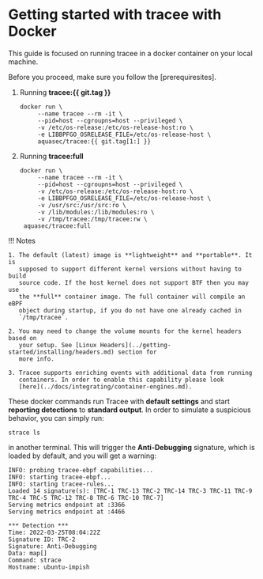 # Getting started with tracee with Docker 

This guide is focused on running tracee in a docker container on your local machine.

Before you proceed, make sure you follow the [prerequiresites].

[pre-requiresites]: ./installing/prerequisites.md

1. Running **tracee:{{ git.tag }}**

   ```text
   docker run \
        --name tracee --rm -it \
        --pid=host --cgroupns=host --privileged \
        -v /etc/os-release:/etc/os-release-host:ro \
        -e LIBBPFGO_OSRELEASE_FILE=/etc/os-release-host \
        aquasec/tracee:{{ git.tag[1:] }}
   ```

2. Running **tracee:full**

   ```text
   docker run \
        --name tracee --rm -it \
        --pid=host --cgroupns=host --privileged \
        -v /etc/os-release:/etc/os-release-host:ro \
        -e LIBBPFGO_OSRELEASE_FILE=/etc/os-release-host \
        -v /usr/src:/usr/src:ro \
        -v /lib/modules:/lib/modules:ro \
        -v /tmp/tracee:/tmp/tracee:rw \
    aquasec/tracee:full
   ```

!!! Notes

    1. The default (latest) image is **lightweight** and **portable**. It is
       supposed to support different kernel versions without having to build
       source code. If the host kernel does not support BTF then you may use
       the **full** container image. The full container will compile an eBPF
       object during startup, if you do not have one already cached in
       `/tmp/tracee`.

    2. You may need to change the volume mounts for the kernel headers based on
       your setup. See [Linux Headers](../getting-started/installing/headers.md) section for
       more info.

    3. Tracee supports enriching events with additional data from running
       containers. In order to enable this capability please look
       [here](../docs/integrating/container-engines.md).

These docker commands run Tracee with **default settings** and start
**reporting detections** to **standard output**. In order to simulate a
suspicious behavior, you can simply run:

```text
strace ls
```

in another terminal. This will trigger the **Anti-Debugging** signature, which
is loaded by default, and you will get a warning:

```
INFO: probing tracee-ebpf capabilities...
INFO: starting tracee-ebpf...
INFO: starting tracee-rules...
Loaded 14 signature(s): [TRC-1 TRC-13 TRC-2 TRC-14 TRC-3 TRC-11 TRC-9 TRC-4 TRC-5 TRC-12 TRC-8 TRC-6 TRC-10 TRC-7]
Serving metrics endpoint at :3366
Serving metrics endpoint at :4466

*** Detection ***
Time: 2022-03-25T08:04:22Z
Signature ID: TRC-2
Signature: Anti-Debugging
Data: map[]
Command: strace
Hostname: ubuntu-impish
```
